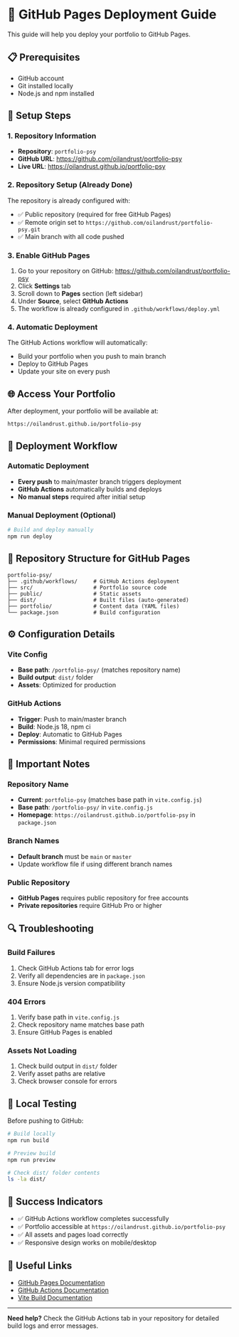 # 🚀 GitHub Pages Deployment Guide

This guide will help you deploy your portfolio to GitHub Pages.

## 📋 Prerequisites

- GitHub account
- Git installed locally
- Node.js and npm installed

## 🔧 Setup Steps

### 1. Repository Information

- **Repository**: `portfolio-psy`
- **GitHub URL**: https://github.com/oilandrust/portfolio-psy
- **Live URL**: https://oilandrust.github.io/portfolio-psy

### 2. Repository Setup (Already Done)

The repository is already configured with:
- ✅ Public repository (required for free GitHub Pages)
- ✅ Remote origin set to `https://github.com/oilandrust/portfolio-psy.git`
- ✅ Main branch with all code pushed

### 3. Enable GitHub Pages

1. Go to your repository on GitHub: https://github.com/oilandrust/portfolio-psy
2. Click **Settings** tab
3. Scroll down to **Pages** section (left sidebar)
4. Under **Source**, select **GitHub Actions**
5. The workflow is already configured in `.github/workflows/deploy.yml`

### 4. Automatic Deployment

The GitHub Actions workflow will automatically:

- Build your portfolio when you push to main branch
- Deploy to GitHub Pages
- Update your site on every push

## 🌐 Access Your Portfolio

After deployment, your portfolio will be available at:

```
https://oilandrust.github.io/portfolio-psy
```

## 🔄 Deployment Workflow

### Automatic Deployment

- **Every push** to main/master branch triggers deployment
- **GitHub Actions** automatically builds and deploys
- **No manual steps** required after initial setup

### Manual Deployment (Optional)

```bash
# Build and deploy manually
npm run deploy
```

## 📁 Repository Structure for GitHub Pages

```
portfolio-psy/
├── .github/workflows/     # GitHub Actions deployment
├── src/                   # Portfolio source code
├── public/                # Static assets
├── dist/                  # Built files (auto-generated)
├── portfolio/             # Content data (YAML files)
└── package.json           # Build configuration
```

## ⚙️ Configuration Details

### Vite Config

- **Base path**: `/portfolio-psy/` (matches repository name)
- **Build output**: `dist/` folder
- **Assets**: Optimized for production

### GitHub Actions

- **Trigger**: Push to main/master branch
- **Build**: Node.js 18, npm ci
- **Deploy**: Automatic to GitHub Pages
- **Permissions**: Minimal required permissions

## 🚨 Important Notes

### Repository Name

- **Current**: `portfolio-psy` (matches base path in `vite.config.js`)
- **Base path**: `/portfolio-psy/` in `vite.config.js`
- **Homepage**: `https://oilandrust.github.io/portfolio-psy` in `package.json`

### Branch Names

- **Default branch** must be `main` or `master`
- Update workflow file if using different branch names

### Public Repository

- **GitHub Pages** requires public repository for free accounts
- **Private repositories** require GitHub Pro or higher

## 🔍 Troubleshooting

### Build Failures

1. Check GitHub Actions tab for error logs
2. Verify all dependencies are in `package.json`
3. Ensure Node.js version compatibility

### 404 Errors

1. Verify base path in `vite.config.js`
2. Check repository name matches base path
3. Ensure GitHub Pages is enabled

### Assets Not Loading

1. Check build output in `dist/` folder
2. Verify asset paths are relative
3. Check browser console for errors

## 📱 Local Testing

Before pushing to GitHub:

```bash
# Build locally
npm run build

# Preview build
npm run preview

# Check dist/ folder contents
ls -la dist/
```

## 🎉 Success Indicators

- ✅ GitHub Actions workflow completes successfully
- ✅ Portfolio accessible at `https://oilandrust.github.io/portfolio-psy`
- ✅ All assets and pages load correctly
- ✅ Responsive design works on mobile/desktop

## 🔗 Useful Links

- [GitHub Pages Documentation](https://docs.github.com/en/pages)
- [GitHub Actions Documentation](https://docs.github.com/en/actions)
- [Vite Build Documentation](https://vitejs.dev/guide/build.html)

---

**Need help?** Check the GitHub Actions tab in your repository for detailed build logs and error messages.
